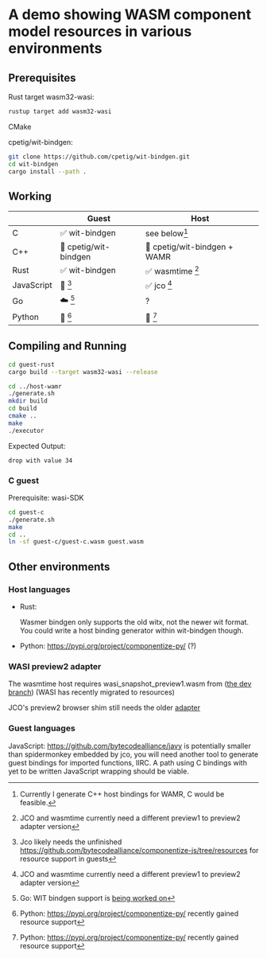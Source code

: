 # A demo showing WASM component model resources in various environments

## Prerequisites

Rust target wasm32-wasi:
```bash
rustup target add wasm32-wasi
```

CMake

cpetig/wit-bindgen:
```bash
git clone https://github.com/cpetig/wit-bindgen.git
cd wit-bindgen
cargo install --path .
```

## Working

| |Guest|Host|
|---|---|---|
|C|✅ wit-bindgen|see below[^1]|
|C++|🚧 cpetig/wit-bindgen|🚧 cpetig/wit-bindgen + WAMR|
|Rust|✅ wit-bindgen|✅ wasmtime [^6]|
|JavaScript|🚧 [^5] |✅ jco [^6]|
|Go|☁️ [^3]| ? |
|Python|🚧 [^4]|🚧 [^4] |

## Compiling and Running

```bash
cd guest-rust
cargo build --target wasm32-wasi --release

cd ../host-wamr
./generate.sh
mkdir build
cd build
cmake ..
make
./executor
```

Expected Output:

`drop with value 34`

### C guest

Prerequisite: wasi-SDK

```bash
cd guest-c
./generate.sh
make
cd ..
ln -sf guest-c/guest-c.wasm guest.wasm 
```

## Other environments

### Host languages

- Rust:

    Wasmer bindgen only supports the old witx, not the newer wit format. You could write a host binding generator within wit-bindgen though.

[^1]: Currently I generate C++ host bindings for WAMR, C would be feasible.

- Python: https://pypi.org/project/componentize-py/ (?)

[^6]: JCO and wasmtime currently need a different preview1 to preview2 adapter version

### WASI preview2 adapter

The wasmtime host requires wasi_snapshot_preview1.wasm from ([the dev branch](https://github.com/bytecodealliance/wasmtime/releases/download/dev/wasi_snapshot_preview1.command.wasm)) (WASI has recently migrated to resources)

JCO's preview2 browser shim still needs the older
[adapter](https://github.com/bytecodealliance/wasmtime/releases/download/v12.0.1/wasi_snapshot_preview1.command.wasm) 

### Guest languages

[^5]: Jco likely needs the unfinished https://github.com/bytecodealliance/componentize-js/tree/resources for resource support in guests

JavaScript: 
    https://github.com/bytecodealliance/javy is potentially smaller than spidermonkey embedded by jco, you will need another tool to generate guest bindings for imported functions, IIRC. A path using C bindings with yet to be written JavaScript wrapping should be viable.

[^4]: Python: https://pypi.org/project/componentize-py/ recently gained resource support

[^3]: Go: WIT bindgen support is [being worked on](https://github.com/bytecodealliance/SIG-Guest-Languages/blob/main/docs/subgroups.md)
